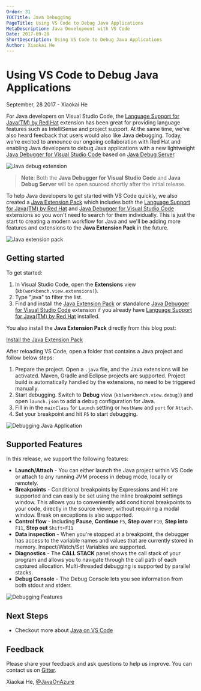 ```yaml
---
Order: 31
TOCTitle: Java Debugging
PageTitle: Using VS Code to Debug Java Applications
MetaDescription: Java Development with VS Code
Date: 2017-09-28
ShortDescription: Using VS Code to Debug Java Applications
Author: Xiaokai He
---
```

# Using VS Code to Debug Java Applications

September, 28 2017 - Xiaokai He

For Java developers on Visual Studio Code, the [Language Support for Java(TM) by Red Hat](https://marketplace.visualstudio.com/items?itemName=redhat.java) extension has been great for providing language features such as IntelliSense and project support. At the same time, we've also heard feedback that users would also like Java debugging. Today, we're excited to announce our ongoing collaboration with Red Hat and enabling Java developers to debug Java applications with a new lightweight [Java Debugger for Visual Studio Code](https://marketplace.visualstudio.com/items?itemName=vscjava.vscode-java-debug) based on [Java Debug Server](https://github.com/Microsoft/java-debug).

![Java debug extension](2017_09_28_java-debug-extension.png)

>**Note**: Both the **Java Debugger for Visual Studio Code** and **Java Debug Server** will be open sourced shortly after the initial release.

To help Java developers to get started with VS Code quickly, we also created a [Java Extension Pack](https://marketplace.visualstudio.com/items?itemName=vscjava.vscode-java-pack) which includes both the [Language Support for Java(TM) by Red Hat](https://marketplace.visualstudio.com/items?itemName=redhat.java) and [Java Debugger for Visual Studio Code](https://marketplace.visualstudio.com/items?itemName=vscjava.vscode-java-debug) extensions so you won't need to search for them individually. This is just the start to creating a modern workflow for Java and we'll be adding more features and extensions to the **Java Extension Pack** in the future.

![Java extension pack](2017_09_28_java-extension-pack.png)

## Getting started

To get started:

1. In Visual Studio Code, open the **Extensions** view (`kb(workbench.view.extensions)`).
2. Type "java" to filter the list.
3. Find and install the [Java Extension Pack](https://marketplace.visualstudio.com/items?itemName=vscjava.vscode-java-pack) or standalone [Java Debugger for Visual Studio Code](https://marketplace.visualstudio.com/items?itemName=vscjava.vscode-java-debug) extension if you already have [Language Support for Java(TM) by Red Hat](https://marketplace.visualstudio.com/items?itemName=redhat.java) installed.

You also install the **Java Extension Pack** directly from this blog post:

<a class="tutorial-install-extension-btn" href="vscode:extension/vscjava.vscode-java-pack">Install the Java Extension Pack</a>

After reloading VS Code, open a folder that contains a Java project and follow below steps:

1. Prepare the project. Open a `.java` file, and the Java extensions will be activated. Maven, Gradle and Eclipse projects are supported. Project build is automatically handled by the extensions, no need to be triggered manually.
2. Start debugging. Switch to **Debug** view (`kb(workbench.view.debug)`) and open `launch.json` to add a debug configuration for Java.
3. Fill in in the `mainClass` for `Launch` setting or `hostName` and `port` for `Attach`.
4. Set your breakpoint and hit `F5` to start debugging.

![Debugging Java Application](2017_09_28_java-debug.gif)

## Supported Features

In this release, we support the following features:

- **Launch/Attach** - You can either launch the Java project within VS Code or attach to any running JVM process in debug mode, locally or remotely.
- **Breakpoints** - Conditional breakpoints by Expressions and Hit are supported and can easily be set using the inline breakpoint settings window. This allows you to conveniently add conditional breakpoints to your code, directly in the source viewer, without requiring a modal window. Break on exceptions is also supported.
- **Control flow** - Including **Pause**, **Continue** `F5`, **Step over** `F10`, **Step into** `F11`, **Step out** `Shift+F11`
- **Data inspection** - When you're stopped at a breakpoint, the debugger has access to the variable names and values that are currently stored in memory. Inspect/Watch/Set Variables are supported.
- **Diagnostics** - The **CALL STACK** panel shows the call stack of your program and allows you to navigate through the call path of each captured allocation. Multi-threaded debugging is supported by parallel stacks.
- **Debug Console** - The Debug Console lets you see information from both stdout and stderr.

![Debugging Features](2017_09_28_debug-features.png)

## Next Steps

- Checkout more about [Java on VS Code](/docs/languages/java.md)

## Feedback

Please share your feedback and ask questions to help us improve. You can contact us on [Gitter](https://gitter.im/Microsoft/vscode-java-debug).

Xiaokai He, [@JavaOnAzure](https://twitter.com/JavaOnAzure)